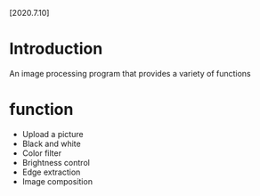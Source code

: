 [2020.7.10]
# Introduction
  An image processing program that provides a variety of functions
  
  
# function
- Upload a picture
- Black and white
- Color filter
- Brightness control
- Edge extraction
- Image composition
